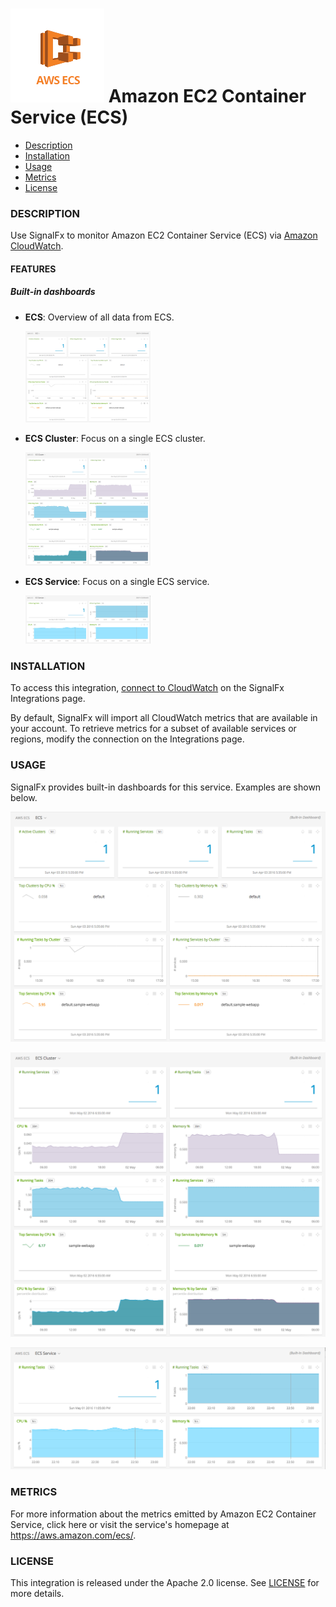 # ![](./img/integration_awsecs.png) Amazon EC2 Container Service (ECS)

- [Description](#description)
- [Installation](#installation)
- [Usage](#usage)
- [Metrics](#metrics)
- [License](#license)

### DESCRIPTION

Use SignalFx to monitor Amazon EC2 Container Service (ECS) via [Amazon CloudWatch](../aws)[](sfx_link:aws). 

#### FEATURES

##### Built-in dashboards

- **ECS**: Overview of all data from ECS.
  
  [<img src='./img/dashboard_ecs_overview.png' width=200px>](./img/dashboard_ecs_overview.png)

- **ECS Cluster**: Focus on a single ECS cluster.
  
  [<img src='./img/dashboard_ecs_cluster.png' width=200px>](./img/dashboard_ecs_cluster.png)
  
- **ECS Service**: Focus on a single ECS service.
  
  [<img src='./img/dashboard_ecs_service.png' width=200px>](./img/dashboard_ecs_service.png)

### INSTALLATION

To access this integration, [connect to CloudWatch](../aws)[](sfx_link:aws) on the SignalFx Integrations page. 

By default, SignalFx will import all CloudWatch metrics that are available in your account. To retrieve metrics for a subset of available services or regions, modify the connection on the Integrations page. 

### USAGE

SignalFx provides built-in dashboards for this service. Examples are shown below. 

![](./img/dashboard_ecs_overview.png)

![](./img/dashboard_ecs_cluster.png)

![](./img/dashboard_ecs_service.png)

### METRICS

For more information about the metrics emitted by Amazon EC2 Container Service, click here or visit the service's homepage at https://aws.amazon.com/ecs/.

### LICENSE

This integration is released under the Apache 2.0 license. See [LICENSE](./LICENSE) for more details.
